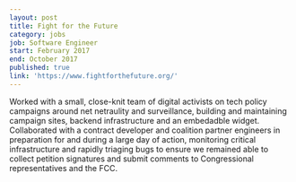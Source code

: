 ```yaml
---
layout: post
title: Fight for the Future
category: jobs
job: Software Engineer
start: February 2017
end: October 2017
published: true
link: 'https://www.fightforthefuture.org/'
---
```


Worked with a small, close-knit team of digital activists on tech policy campaigns around net netraulity and surveillance, building and maintaining campaign sites, backend infrastructure and an embedadble widget. Collaborated with a contract developer and coalition partner engineers in preparation for and during a large day of action, monitoring critical infrastructure and rapidly triaging bugs to ensure we remained able to collect petition signatures and submit comments to Congressional representatives and the FCC.
